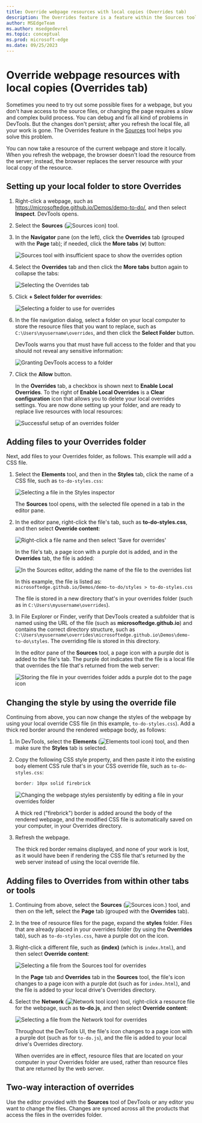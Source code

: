 ```yaml
---
title: Override webpage resources with local copies (Overrides tab)
description: The Overrides feature is a feature within the Sources tool of Microsoft Edge DevTools that allows you to copy webpage resources to your hard drive.  When you refresh the webpage, DevTools doesn't load the resource, but replaces it with your local copy instead.
author: MSEdgeTeam
ms.author: msedgedevrel
ms.topic: conceptual
ms.prod: microsoft-edge
ms.date: 09/25/2023
---
```

# Override webpage resources with local copies (Overrides tab)

Sometimes you need to try out some possible fixes for a webpage, but you don't have access to the source files, or changing the page requires a slow and complex build process.  You can debug and fix all kind of problems in DevTools.  But the changes don't persist; after you refresh the local file, all your work is gone.  The Overrides feature in the [Sources](../sources/index.md) tool helps you solve this problem.

You can now take a resource of the current webpage and store it locally.  When you refresh the webpage, the browser doesn't load the resource from the server; instead, the browser replaces the server resource with your local copy of the resource.


<!-- ====================================================================== -->
## Setting up your local folder to store Overrides

1. Right-click a webpage, such as https://microsoftedge.github.io/Demos/demo-to-do/, and then select **Inspect**.  DevTools opens.

1. Select the **Sources** (![Sources icon](./overrides-images/sources-tool-icon.png)) tool.

1. In the **Navigator** pane (on the left), click the **Overrides** tab (grouped with the **Page** tab); if needed, click the **More tabs** (**v**) button:

   ![Sources tool with insufficient space to show the overrides option](./overrides-images/javascript-overrides-overflow-menu.png)

1. Select the **Overrides** tab and then click the **More tabs** button again to collapse the tabs:

   ![Selecting the Overrides tab](./overrides-images/javascript-overrides-menu.png)

1. Click **+ Select folder for overrides**:

   ![Selecting a folder to use for overrides](./overrides-images/javascript-overrides-select-folder.png)

1. In the file navigation dialog, select a folder on your local computer to store the resource files that you want to replace, such as `C:\Users\myusername\overrides`, and then click the **Select Folder** button.

   DevTools warns you that must have full access to the folder and that you should not reveal any sensitive information:

   ![Granting DevTools access to a folder](./overrides-images/javascript-overrides-give-access-to-folder.png)

1. Click the **Allow** button.

   In the **Overrides** tab, a checkbox is shown next to **Enable Local Overrides**.  To the right of **Enable Local Overrides** is a **Clear configuration** icon that allows you to delete your local overrides settings.  You are now done setting up your folder, and are ready to replace live resources with local resources:

   ![Successful setup of an overrides folder](./overrides-images/javascript-overrides-folder-setup-complete.png)


<!-- ====================================================================== -->
## Adding files to your Overrides folder

Next, add files to your Overrides folder, as follows.  This example will add a CSS file.

1. Select the **Elements** tool, and then in the **Styles** tab, click the name of a CSS file, such as `to-do-styles.css`:

   ![Selecting a file in the Styles inspector](./overrides-images/javascript-overrides-select-css-file.png)

   The **Sources** tool opens, with the selected file opened in a tab in the editor pane.

1. In the editor pane, right-click the file's tab, such as **to-do-styles.css**, and then select **Override content**:

   ![Right-click a file name and then select 'Save for overrides'](./overrides-images/javascript-overrides-save-for-overrides.png)

   In the file's tab, a page icon with a purple dot is added, and in the **Overrides** tab, the file is added:

   ![In the Sources editor, adding the name of the file to the overrides list](./overrides-images/javascript-overrides-file-name.png)

   In this example, the file is listed as: `microsoftedge.github.io/Demos/demo-to-do/styles > to-do-styles.css`

   The file is stored in a new directory that's in your overrides folder (such as in `C:\Users\myusername\overrides`).
 
1. In File Explorer or Finder, verify that DevTools created a subfolder that is named using the URL of the file (such as **microsoftedge.github.io**) and contains the correct directory structure, such as `C:\Users\myusername\overrides\microsoftedge.github.io\Demos\demo-to-do\styles`.  The overriding file is stored in this directory.

   In the editor pane of the **Sources** tool, a page icon with a purple dot is added to the file's tab. The purple dot indicates that the file is a local file that overrides the file that's returned from the web server:

   ![Storing the file in your overrides folder adds a purple dot to the page icon](./overrides-images/javascript-overrides-file-stored.png)


<!-- ====================================================================== -->
## Changing the style by using the override file

Continuing from above, you can now change the styles of the webpage by using your local override CSS file (in this example, `to-do-styles.css`).  Add a thick red border around the rendered webpage body, as follows:

1. In DevTools, select the **Elements** (![Elements tool icon](./overrides-images/elements-tool-icon.png)) tool, and then make sure the **Styles** tab is selected.

1. Copy the following CSS style property, and then paste it into the existing `body` element CSS rule that's in your CSS override file, such as `to-do-styles.css`:

   ```css
   border: 10px solid firebrick
   ```

   ![Changing the webpage styles persistently by editing a file in your overrides folder](./overrides-images/javascript-overrides-changing-styles.png)

   A thick red ("firebrick") border is added around the body of the rendered webpage, and the modified CSS file is automatically saved on your computer, in your Overrides directory.

1. Refresh the webpage.

   The thick red border remains displayed, and none of your work is lost, as it would have been if rendering the CSS file that's returned by the web server instead of using the local override file.


<!-- ====================================================================== -->
## Adding files to Overrides from within other tabs or tools

1. Continuing from above, select the **Sources** (![Sources icon.](./overrides-images/sources-tool-icon.png)) tool, and then on the left, select the **Page** tab (grouped with the **Overrides** tab).

1. In the tree of resource files for the page, expand the **styles** folder.  Files that are already placed in your overrides folder (by using the **Overrides** tab), such as `to-do-styles.css`, have a purple dot on the icon.

1. Right-click a different file, such as **(index)** (which is `index.html`), and then select **Override content**:

   ![Selecting a file from the Sources tool for overrides](./overrides-images/javascript-overrides-safe-from-sources.png)

   In the **Page** tab and **Overrides** tab in the **Sources** tool, the file's icon changes to a page icon with a purple dot (such as for `index.html`), and the file is added to your local drive's Overrides directory.

1. Select the **Network** (![Network tool icon](./overrides-images/network-tool-icon.png)) tool, right-click a resource file for the webpage, such as **to-do.js**, and then select **Override content**:

   ![Selecting a file from the Network tool for overrides](./overrides-images/javascript-overrides-network.png)

   Throughout the DevTools UI, the file's icon changes to a page icon with a purple dot (such as for `to-do.js`), and the file is added to your local drive's Overrides directory.

   When overrides are in effect, resource files that are located on your computer in your Overrides folder are used, rather than resource files that are returned by the web server.
   <!--When overrides are in effect, on the **Network** tool, there's a yellow warning icon next to the file name.-->


<!-- ====================================================================== -->
## Two-way interaction of overrides

Use the editor provided with the **Sources** tool of DevTools or any editor you want to change the files.  Changes are synced across all the products that access the files in the overrides folder.


<!-- ====================================================================== -->
<!-- ## See also -->
